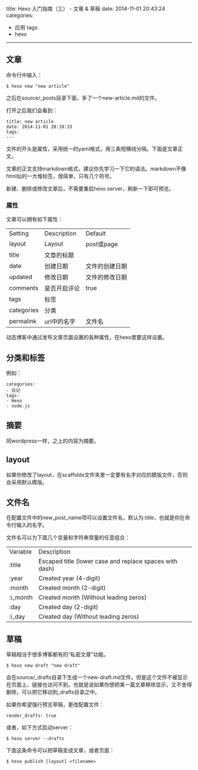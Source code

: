 title: Hexo 入门指南（三） - 文章 & 草稿
date: 2014-11-01 20:43:24
categories:
  - 应用
tags:
  - hexo
---

## 文章 ##

命令行中输入：

```
$ hexo new "new article"
```

之后在source/_posts目录下面，多了一个new-article.md的文件。

打开之后我们会看到：

```
title: new article
date: 2014-11-01 20:10:33
tags:
---
```

文件的开头是属性，采用统一的yaml格式，用三条短横线分隔。下面是文章正文。

文章的正文支持markdown格式，建议你先学习一下它的语法。markdown不像html似的一大堆标签，很简单，只有几个符号。

新建、删除或修改文章后，不需要重启hexo server，刷新一下即可预览。

### 属性 ###

文章可以拥有如下属性：

| | | |
|-|-|-|
| Setting | Description | Default |
| layout | Layout | post或page |
| title | 文章的标题 | 
| date | 创建日期 | 文件的创建日期 |
| updated | 修改日期 | 文件的修改日期 |
| comments | 是否开启评论 | true |
| tags | 标签 | 
| categories | 分类 | 
| permalink | url中的名字 | 文件名 |

动态博客中通过发布文章页面设置的各种属性，在hexo里要这样设置。

## 分类和标签 ##

例如：

```
categories:
- 日记
tags:
- Hexo
- node.js
```

## 摘要 ##

同wordpress一样，<!--more-->之上的内容为摘要。

## layout ##

如果你修改了layout，在scaffolds文件夹里一定要有名字对应的模版文件，否则会采用默认模版。

## 文件名 ##

在配置文件中的new_post_name项可以设置文件名，默认为:title，也就是你在命令行输入的名字。

文件名可以为下面几个变量和字符串常量的任意组合：

| | |
|-|-|
| Variable | Description |
| :title | Escaped title (lower case and replace spaces with dash) |
| :year | Created year (4-digit) |
| :month | Created month (2-digit) |
| :i_month | Created month (Without leading zeros) |
| :day | Created day (2-digit) |
| :i_day | Created day (Without leading zeros) |

## 草稿 ##

草稿相当于很多博客都有的“私密文章”功能。

```
$ hexo new draft "new draft"
```

会在source/_drafts目录下生成一个new-draft.md文件。但是这个文件不被显示在页面上，链接也访问不到。也就是说如果你想把某一篇文章移除显示，又不舍得删除，可以把它移动到_drafts目录之中。

如果你希望强行预览草稿，更改配置文件：

```
render_drafts: true
```

或者，如下方式启动server：

```
$ hexo server --drafts
```

下面这条命令可以把草稿变成文章，或者页面：

```
$ hexo publish [layout] <filename>
```